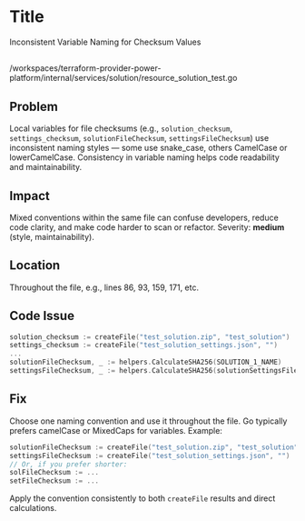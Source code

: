 # Title
Inconsistent Variable Naming for Checksum Values

##
/workspaces/terraform-provider-power-platform/internal/services/solution/resource_solution_test.go

## Problem
Local variables for file checksums (e.g., `solution_checksum`, `settings_checksum`, `solutionFileChecksum`, `settingsFileChecksum`) use inconsistent naming styles — some use snake_case, others CamelCase or lowerCamelCase. Consistency in variable naming helps code readability and maintainability.

## Impact
Mixed conventions within the same file can confuse developers, reduce code clarity, and make code harder to scan or refactor. Severity: **medium** (style, maintainability).

## Location
Throughout the file, e.g., lines 86, 93, 159, 171, etc.

## Code Issue
```go
solution_checksum := createFile("test_solution.zip", "test_solution")
settings_checksum := createFile("test_solution_settings.json", "")
...
solutionFileChecksum, _ := helpers.CalculateSHA256(SOLUTION_1_NAME)
settingsFileChecksum, _ := helpers.CalculateSHA256(solutionSettingsFileName)
```

## Fix
Choose one naming convention and use it throughout the file. Go typically prefers camelCase or MixedCaps for variables. Example:

```go
solutionFileChecksum := createFile("test_solution.zip", "test_solution")
settingsFileChecksum := createFile("test_solution_settings.json", "")
// Or, if you prefer shorter:
solFileChecksum := ...
setFileChecksum := ...
```
Apply the convention consistently to both `createFile` results and direct calculations.
